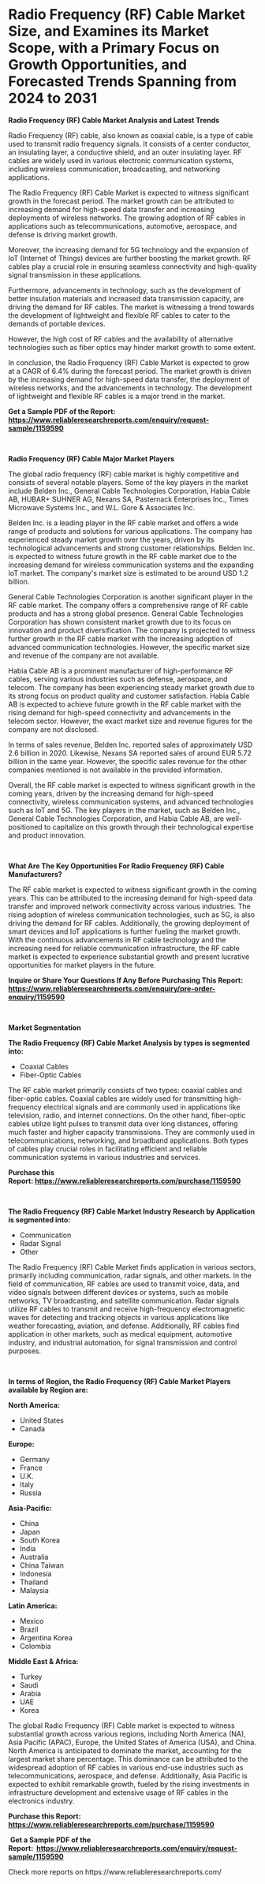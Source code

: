 <p><h1>Radio Frequency (RF) Cable Market Size, and Examines its Market Scope, with a Primary Focus on Growth Opportunities, and Forecasted Trends Spanning from 2024 to 2031</h1></p><p><strong>Radio Frequency (RF) Cable Market Analysis and Latest Trends</strong></p>
<p><p>Radio Frequency (RF) cable, also known as coaxial cable, is a type of cable used to transmit radio frequency signals. It consists of a center conductor, an insulating layer, a conductive shield, and an outer insulating layer. RF cables are widely used in various electronic communication systems, including wireless communication, broadcasting, and networking applications.</p><p>The Radio Frequency (RF) Cable Market is expected to witness significant growth in the forecast period. The market growth can be attributed to increasing demand for high-speed data transfer and increasing deployments of wireless networks. The growing adoption of RF cables in applications such as telecommunications, automotive, aerospace, and defense is driving market growth.</p><p>Moreover, the increasing demand for 5G technology and the expansion of IoT (Internet of Things) devices are further boosting the market growth. RF cables play a crucial role in ensuring seamless connectivity and high-quality signal transmission in these applications.</p><p>Furthermore, advancements in technology, such as the development of better insulation materials and increased data transmission capacity, are driving the demand for RF cables. The market is witnessing a trend towards the development of lightweight and flexible RF cables to cater to the demands of portable devices.</p><p>However, the high cost of RF cables and the availability of alternative technologies such as fiber optics may hinder market growth to some extent.</p><p>In conclusion, the Radio Frequency (RF) Cable Market is expected to grow at a CAGR of 6.4% during the forecast period. The market growth is driven by the increasing demand for high-speed data transfer, the deployment of wireless networks, and the advancements in technology. The development of lightweight and flexible RF cables is a major trend in the market.</p></p>
<p><strong>Get a Sample PDF of the Report:&nbsp; <a href="https://www.reliableresearchreports.com/enquiry/request-sample/1159590">https://www.reliableresearchreports.com/enquiry/request-sample/1159590</a></strong></p>
<p>&nbsp;</p>
<p><strong>Radio Frequency (RF) Cable Major Market Players</strong></p>
<p><p>The global radio frequency (RF) cable market is highly competitive and consists of several notable players. Some of the key players in the market include Belden Inc., General Cable Technologies Corporation, Habia Cable AB, HUBAR+ SUHNER AG, Nexans SA, Pasternack Enterprises Inc., Times Microwave Systems Inc., and W.L. Gore & Associates Inc.</p><p>Belden Inc. is a leading player in the RF cable market and offers a wide range of products and solutions for various applications. The company has experienced steady market growth over the years, driven by its technological advancements and strong customer relationships. Belden Inc. is expected to witness future growth in the RF cable market due to the increasing demand for wireless communication systems and the expanding IoT market. The company's market size is estimated to be around USD 1.2 billion.</p><p>General Cable Technologies Corporation is another significant player in the RF cable market. The company offers a comprehensive range of RF cable products and has a strong global presence. General Cable Technologies Corporation has shown consistent market growth due to its focus on innovation and product diversification. The company is projected to witness further growth in the RF cable market with the increasing adoption of advanced communication technologies. However, the specific market size and revenue of the company are not available.</p><p>Habia Cable AB is a prominent manufacturer of high-performance RF cables, serving various industries such as defense, aerospace, and telecom. The company has been experiencing steady market growth due to its strong focus on product quality and customer satisfaction. Habia Cable AB is expected to achieve future growth in the RF cable market with the rising demand for high-speed connectivity and advancements in the telecom sector. However, the exact market size and revenue figures for the company are not disclosed.</p><p>In terms of sales revenue, Belden Inc. reported sales of approximately USD 2.6 billion in 2020. Likewise, Nexans SA reported sales of around EUR 5.72 billion in the same year. However, the specific sales revenue for the other companies mentioned is not available in the provided information.</p><p>Overall, the RF cable market is expected to witness significant growth in the coming years, driven by the increasing demand for high-speed connectivity, wireless communication systems, and advanced technologies such as IoT and 5G. The key players in the market, such as Belden Inc., General Cable Technologies Corporation, and Habia Cable AB, are well-positioned to capitalize on this growth through their technological expertise and product innovation.</p></p>
<p>&nbsp;</p>
<p><strong>What Are The Key Opportunities For Radio Frequency (RF) Cable Manufacturers?</strong></p>
<p><p>The RF cable market is expected to witness significant growth in the coming years. This can be attributed to the increasing demand for high-speed data transfer and improved network connectivity across various industries. The rising adoption of wireless communication technologies, such as 5G, is also driving the demand for RF cables. Additionally, the growing deployment of smart devices and IoT applications is further fueling the market growth. With the continuous advancements in RF cable technology and the increasing need for reliable communication infrastructure, the RF cable market is expected to experience substantial growth and present lucrative opportunities for market players in the future.</p></p>
<p><strong>Inquire or Share Your Questions If Any Before Purchasing This Report: <a href="https://www.reliableresearchreports.com/enquiry/pre-order-enquiry/1159590">https://www.reliableresearchreports.com/enquiry/pre-order-enquiry/1159590</a></strong></p>
<p>&nbsp;</p>
<p><strong>Market Segmentation</strong></p>
<p><strong>The Radio Frequency (RF) Cable Market Analysis by types is segmented into:</strong></p>
<p><ul><li>Coaxial Cables</li><li>Fiber-Optic Cables</li></ul></p>
<p><p>The RF cable market primarily consists of two types: coaxial cables and fiber-optic cables. Coaxial cables are widely used for transmitting high-frequency electrical signals and are commonly used in applications like television, radio, and internet connections. On the other hand, fiber-optic cables utilize light pulses to transmit data over long distances, offering much faster and higher capacity transmissions. They are commonly used in telecommunications, networking, and broadband applications. Both types of cables play crucial roles in facilitating efficient and reliable communication systems in various industries and services.</p></p>
<p><strong>Purchase this Report:&nbsp;<a href="https://www.reliableresearchreports.com/purchase/1159590">https://www.reliableresearchreports.com/purchase/1159590</a></strong></p>
<p>&nbsp;</p>
<p><strong>The Radio Frequency (RF) Cable Market Industry Research by Application is segmented into:</strong></p>
<p><ul><li>Communication</li><li>Radar Signal</li><li>Other</li></ul></p>
<p><p>The Radio Frequency (RF) Cable Market finds application in various sectors, primarily including communication, radar signals, and other markets. In the field of communication, RF cables are used to transmit voice, data, and video signals between different devices or systems, such as mobile networks, TV broadcasting, and satellite communication. Radar signals utilize RF cables to transmit and receive high-frequency electromagnetic waves for detecting and tracking objects in various applications like weather forecasting, aviation, and defense. Additionally, RF cables find application in other markets, such as medical equipment, automotive industry, and industrial automation, for signal transmission and control purposes.</p></p>
<p>&nbsp;</p>
<p><strong>In terms of Region, the Radio Frequency (RF) Cable Market Players available by Region are:</strong></p>
<p>
    <p> <strong> North America: </strong>
        <ul>
            <li>United States</li>
            <li>Canada</li>
        </ul>
        </p> 
    <p> <strong> Europe: </strong>
        <ul>
            <li>Germany</li>
            <li>France</li>
            <li>U.K.</li>
            <li>Italy</li>
            <li>Russia</li>
        </ul>
        </p> 
    <p> <strong> Asia-Pacific: </strong>
        <ul>
            <li>China</li>
            <li>Japan</li>
            <li>South Korea</li>
            <li>India</li>
            <li>Australia</li>
            <li>China Taiwan</li>
            <li>Indonesia</li>
            <li>Thailand</li>
            <li>Malaysia</li>
        </ul>
        </p> 
    <p> <strong> Latin America: </strong>
        <ul>
            <li>Mexico</li>
            <li>Brazil</li>
            <li>Argentina Korea</li>
            <li>Colombia</li>
        </ul>
        </p> 
    <p> <strong> Middle East & Africa: </strong>
        <ul>
            <li>Turkey</li>
            <li>Saudi</li>
            <li>Arabia</li>
            <li>UAE</li>
            <li>Korea</li>
        </ul>
    </p>
    </p>
<p><p>The global Radio Frequency (RF) Cable market is expected to witness substantial growth across various regions, including North America (NA), Asia Pacific (APAC), Europe, the United States of America (USA), and China. North America is anticipated to dominate the market, accounting for the largest market share percentage. This dominance can be attributed to the widespread adoption of RF cables in various end-use industries such as telecommunications, aerospace, and defense. Additionally, Asia Pacific is expected to exhibit remarkable growth, fueled by the rising investments in infrastructure development and extensive usage of RF cables in the electronics industry.</p></p>
<p><strong>Purchase this Report: <a href="https://www.reliableresearchreports.com/purchase/1159590">https://www.reliableresearchreports.com/purchase/1159590</a></strong></p>
<p>&nbsp;<strong>Get a Sample PDF of the Report:&nbsp;&nbsp;<a href="https://www.reliableresearchreports.com/enquiry/request-sample/1159590">https://www.reliableresearchreports.com/enquiry/request-sample/1159590</a></strong></p>
<p><strong></strong></p>
<p>Check more reports on https://www.reliableresearchreports.com/</p>